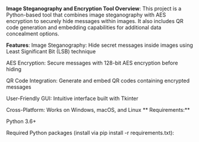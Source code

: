 **Image Steganography and Encryption Tool
Overview**:
This project is a Python-based tool that combines image steganography with AES encryption to securely hide messages within images. It also includes QR code generation and embedding capabilities for additional data concealment options.

**Features**:
Image Steganography: Hide secret messages inside images using Least Significant Bit (LSB) technique

AES Encryption: Secure messages with 128-bit AES encryption before hiding

QR Code Integration: Generate and embed QR codes containing encrypted messages

User-Friendly GUI: Intuitive interface built with Tkinter

Cross-Platform: Works on Windows, macOS, and Linux
**
Requirements:**

Python 3.6+

Required Python packages (install via pip install -r requirements.txt):
